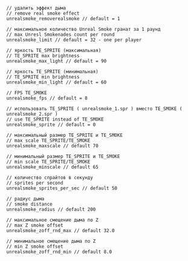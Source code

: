   	// удалить эффект дыма
	// remove real smoke effect
	unrealsmoke_removerealsmoke // default = 1
	
	// максимальное количество Unreal Smoke гранат за 1 раунд
	// max Unresl Smokenades count per round
	unrealsmoke_limit // default = 32 - one per player
	
	// яркость TE_SPRITE (максимальная)
	// TE_SPRITE max brightness
	unrealsmoke_max_light // default = 90
		
	// яркость TE_SPRITE (минимальная)
	// TE_SPRITE min brightness
	unrealsmoke_min_light // default = 60
	
	// FPS TE_SMOKE
	unrealsmoke_fps // default = 8
		
	// использовать TE_SPRITE ( unrealsmoke_1.spr ) вместо TE_SMOKE ( unrealsmoke_2.spr )
	// use TE_SPRITE instead of TE_SMOKE
	unrealsmoke_sprite // default = 0
	
	// максимальный размер TE_SPRITE и TE_SMOKE
	// max scale TE_SPRITE/TE_SMOKE
	unrealsmoke_maxscale // default 70
	
	// минимальный размер TE_SPRITE и TE_SMOKE
	// min scale TE_SPRITE/TE_SMOKE
	unrealsmoke_minscale // default 65
	
	// количество спрайтов в секунду
	// sprites per second
	unrealsmoke_sprites_per_sec // default 50
	
	// радиус дыма
	// smoke distance
	unrealsmoke_radius // default 200
	
	// максимальное смещение дыма по Z
	// max Z smoke offset 
	unrealsmoke_zoff_rnd_max // default 32.0
	
	// минимальное смещение дыма по Z
	// min Z smoke offset 
	unrealsmoke_zoff_rnd_min // default 8.0
